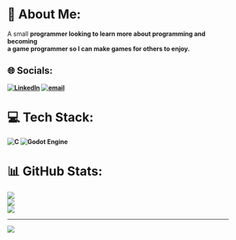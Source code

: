 # 💫 About Me:
A small <strong>programmer<strong> looking to learn more about <b>programming<b> and becoming<br>a game <b>programmer<b> so I can make games for others to enjoy.


## 🌐 Socials:
[![LinkedIn](https://img.shields.io/badge/LinkedIn-%230077B5.svg?logo=linkedin&logoColor=white)](https://linkedin.com/in/https://www.linkedin.com/in/pedro-silva-931839251/) [![email](https://img.shields.io/badge/Email-D14836?logo=gmail&logoColor=white)](mailto:pedro53silva2002@gmail.com) 

# 💻 Tech Stack:
![C](https://img.shields.io/badge/c-%2300599C.svg?style=for-the-badge&logo=c&logoColor=white) ![Godot Engine](https://img.shields.io/badge/GODOT-%23FFFFFF.svg?style=for-the-badge&logo=godot-engine)
# 📊 GitHub Stats:
![](https://github-readme-stats.vercel.app/api?username=pedro53silva2002&theme=dark&hide_border=false&include_all_commits=true&count_private=false)<br/>
![](https://nirzak-streak-stats.vercel.app/?user=pedro53silva2002&theme=dark&hide_border=false)<br/>
![](https://github-readme-stats.vercel.app/api/top-langs/?username=pedro53silva2002&theme=dark&hide_border=false&include_all_commits=true&count_private=false&layout=compact)

---
[![](https://visitcount.itsvg.in/api?id=pedro53silva2002&icon=0&color=4)](https://visitcount.itsvg.in)

<!-- Proudly created with GPRM ( https://gprm.itsvg.in ) -->
